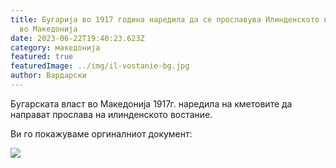 ```yaml
---
title: Бугарија во 1917 година наредила да се прославува Илинденското востание
  во Македонија
date: 2023-06-22T19:40:23.623Z
category: македонија
featured: true
featuredImage: ../img/il-vostanie-bg.jpg
author: Вардарски
---
```

Бугарската власт во Македонија 1917г.  наредила на кметовите да направат прослава на илинденското востание.



Ви го покажуваме оргиналниот документ:

![](../img/356008422_313918877625279_1534559222785043055_n.jpg)